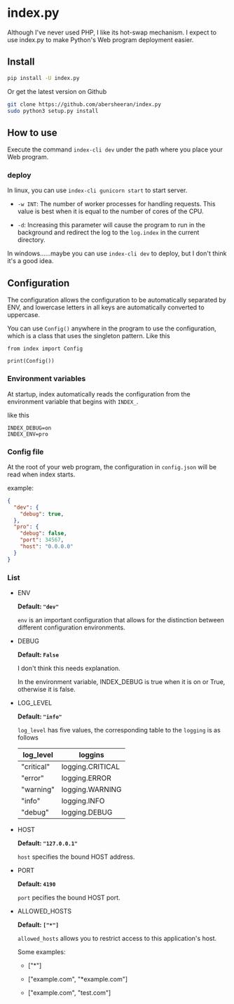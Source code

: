 # index.py

Although I've never used PHP, I like its hot-swap mechanism. I expect to use index.py to make Python's Web program deployment easier.

## Install

```bash
pip install -U index.py
```

Or get the latest version on Github

```bash
git clone https://github.com/abersheeran/index.py
sudo python3 setup.py install
```

## How to use

Execute the command `index-cli dev` under the path where you place your Web program.

### deploy

In linux, you can use `index-cli gunicorn start` to start server.

* `-w INT`: The number of worker processes for handling requests. This value is best when it is equal to the number of cores of the CPU.

* `-d`: Increasing this parameter will cause the program to run in the background and redirect the log to the `log.index` in the current directory.

In windows......maybe you can use `index-cli dev` to deploy, but I don't think it's a good idea.

## Configuration

The configuration allows the configuration to be automatically separated by ENV, and lowercase letters in all keys are automatically converted to uppercase.

You can use `Config()` anywhere in the program to use the configuration, which is a class that uses the singleton pattern. Like this

```
from index import Config

print(Config())
```

### Environment variables

At startup, index automatically reads the configuration from the environment variable that begins with `INDEX_`.

like this

```
INDEX_DEBUG=on
INDEX_ENV=pro
```

### Config file

At the root of your web program, the configuration in `config.json` will be read when index starts.

example:

```json
{
  "dev": {
    "debug": true,
  },
  "pro": {
    "debug": false,
    "port": 34567,
    "host": "0.0.0.0"
  }
}
```

### List

* ENV

  **Default: `"dev"`**
  
  `env` is an important configuration that allows for the distinction between different configuration environments.

* DEBUG
  
  **Default: `False`**
  
  I don't think this needs explanation.
  
  In the environment variable, INDEX_DEBUG is true when it is on or True, otherwise it is false.

* LOG_LEVEL

  **Default: `"info"`**

  `log_level` has five values, the corresponding table to the `logging` is as follows

  log_level   |loggins
  ---         |---
  "critical"  | logging.CRITICAL
  "error"     | logging.ERROR
  "warning"   | logging.WARNING
  "info"      | logging.INFO
  "debug"     | logging.DEBUG

* HOST

  **Default: `"127.0.0.1"`**
  
  `host` specifies the bound HOST address.

* PORT

  **Default: `4190`**

  `port` pecifies the bound HOST port.

* ALLOWED_HOSTS

  **Default: `["*"]`**
  
  `allowed_hosts` allows you to restrict access to this application's host.

  Some examples:

    - ["*"]

    - ["example.com", "*example.com"]

    - ["example.com", "test.com"]

